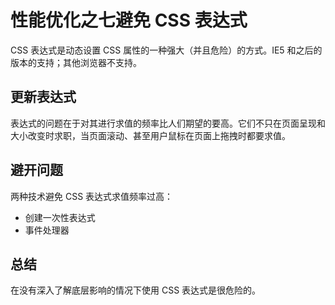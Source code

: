 # 性能优化之七避免 CSS 表达式
CSS 表达式是动态设置 CSS 属性的一种强大（并且危险）的方式。IE5 和之后的版本的支持；其他浏览器不支持。

## 更新表达式
表达式的问题在于对其进行求值的频率比人们期望的要高。它们不只在页面呈现和大小改变时求职，当页面滚动、甚至用户鼠标在页面上拖拽时都要求值。

## 避开问题
两种技术避免 CSS 表达式求值频率过高：

* 创建一次性表达式
* 事件处理器

## 总结
在没有深入了解底层影响的情况下使用 CSS 表达式是很危险的。